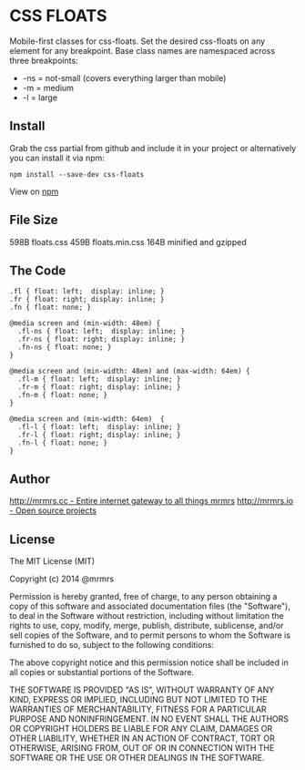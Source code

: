 # CSS FLOATS

  Mobile-first classes for css-floats.
  Set the desired css-floats on any element for any breakpoint.
  Base class names are namespaced across three breakpoints:

*  -ns = not-small (covers everything larger than mobile)
*  -m  = medium
*  -l  = large

## Install
Grab the css partial from github and include it in your project or alternatively
you can install it via npm:
```
npm install --save-dev css-floats
```
View on [npm](https://www.npmjs.org/package/css-floats)


## File Size

598B floats.css
459B floats.min.css 
164B minified and gzipped

## The Code
```
.fl { float: left;  display: inline; }
.fr { float: right; display: inline; }
.fn { float: none; }

@media screen and (min-width: 48em) {
  .fl-ns { float: left;  display: inline; }
  .fr-ns { float: right; display: inline; }
  .fn-ns { float: none; }
}

@media screen and (min-width: 48em) and (max-width: 64em) {
  .fl-m { float: left;  display: inline; }
  .fr-m { float: right; display: inline; }
  .fn-m { float: none; }
}

@media screen and (min-width: 64em)  {
  .fl-l { float: left;  display: inline; }
  .fr-l { float: right; display: inline; }
  .fn-l { float: none; }
}

```

## Author

[http://mrmrs.cc - Entire internet gateway to all things mrmrs](http://mrmrs.cc)
[http://mrmrs.io - Open source projects](http://mrmrs.io)

## License

The MIT License (MIT)

Copyright (c) 2014 @mrmrs

Permission is hereby granted, free of charge, to any person obtaining a copy
of this software and associated documentation files (the "Software"), to deal
in the Software without restriction, including without limitation the rights
to use, copy, modify, merge, publish, distribute, sublicense, and/or sell
copies of the Software, and to permit persons to whom the Software is
furnished to do so, subject to the following conditions:

The above copyright notice and this permission notice shall be included in
all copies or substantial portions of the Software.

THE SOFTWARE IS PROVIDED "AS IS", WITHOUT WARRANTY OF ANY KIND, EXPRESS OR
IMPLIED, INCLUDING BUT NOT LIMITED TO THE WARRANTIES OF MERCHANTABILITY,
FITNESS FOR A PARTICULAR PURPOSE AND NONINFRINGEMENT. IN NO EVENT SHALL THE
AUTHORS OR COPYRIGHT HOLDERS BE LIABLE FOR ANY CLAIM, DAMAGES OR OTHER
LIABILITY, WHETHER IN AN ACTION OF CONTRACT, TORT OR OTHERWISE, ARISING FROM,
OUT OF OR IN CONNECTION WITH THE SOFTWARE OR THE USE OR OTHER DEALINGS IN
THE SOFTWARE.

